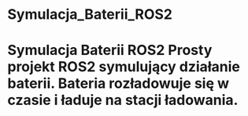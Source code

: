 # Symulacja_Baterii_ROS2
# Symulacja Baterii ROS2  Prosty projekt ROS2 symulujący działanie baterii. Bateria rozładowuje się w czasie i ładuje na stacji ładowania.
